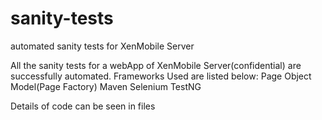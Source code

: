 # sanity-tests
automated sanity tests for XenMobile Server

All the sanity tests for a webApp of XenMobile Server(confidential) are successfully automated.
Frameworks Used are listed below:
Page Object Model(Page Factory)
Maven
Selenium
TestNG

Details of code can be seen in files
